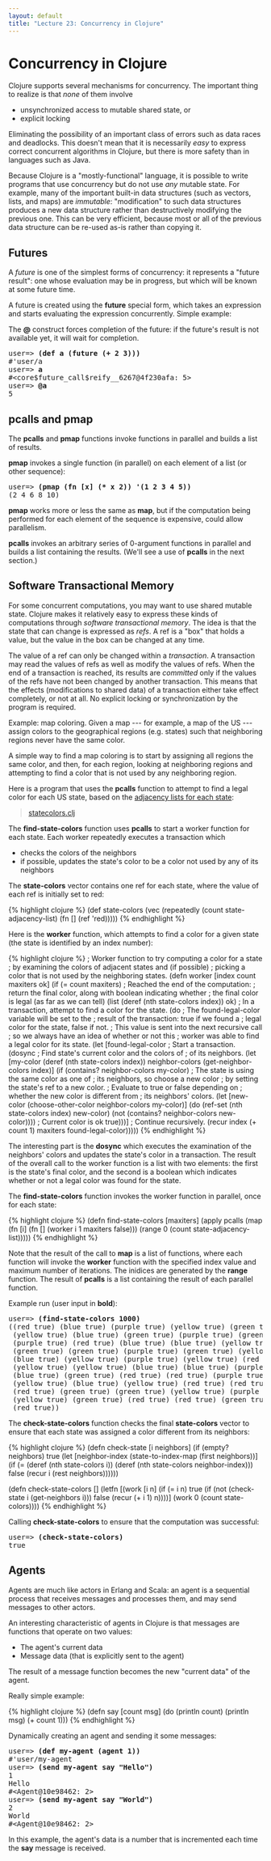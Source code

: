 ```yaml
---
layout: default
title: "Lecture 23: Concurrency in Clojure"
---
```


Concurrency in Clojure
======================

Clojure supports several mechanisms for concurrency. The important thing to realize is that *none* of them involve

-   unsynchronized access to mutable shared state, or
-   explicit locking

Eliminating the possibility of an important class of errors such as data races and deadlocks. This doesn't mean that it is necessarily *easy* to express correct concurrent algorithms in Clojure, but there is more safety than in languages such as Java.

Because Clojure is a "mostly-functional" language, it is possible to write programs that use concurrency but do not use *any* mutable state. For example, many of the important built-in data structures (such as vectors, lists, and maps) are *immutable*: "modification" to such data structures produces a new data structure rather than destructively modifying the previous one. This can be very efficient, because most or all of the previous data structure can be re-used as-is rather than copying it.

Futures
-------

A *future* is one of the simplest forms of concurrency: it represents a "future result": one whose evaluation may be in progress, but which will be known at some future time.

A future is created using the **future** special form, which takes an expression and starts evaluating the expression concurrently. Simple example:

The **@** construct forces completion of the future: if the future's result is not available yet, it will wait for completion.

<pre>
user=&gt; <b>(def a (future (+ 2 3)))</b>
#'user/a
user=&gt; <b>a</b>
#&lt;core$future_call$reify__6267@4f230afa: 5&gt;
user=&gt; <b>@a</b>
5
</pre>

pcalls and pmap
---------------

The **pcalls** and **pmap** functions invoke functions in parallel and builds a list of results.

**pmap** invokes a single function (in parallel) on each element of a list (or other sequence):

<pre>
user=> <b>(pmap (fn [x] (* x 2)) '(1 2 3 4 5))</b>
(2 4 6 8 10)
</pre>

**pmap** works more or less the same as **map**, but if the computation being performed for each element of the sequence is expensive, could allow parallelism.

**pcalls** invokes an arbitrary series of 0-argument functions in parallel and builds a list containing the results. (We'll see a use of **pcalls** in the next section.)

Software Transactional Memory
-----------------------------

For some concurrent computations, you may want to use shared mutable state. Clojure makes it relatively easy to express these kinds of computations through *software transactional memory*. The idea is that the state that can change is expressed as *refs*. A ref is a "box" that holds a value, but the value in the box can be changed at any time.

The value of a ref can only be changed within a *transaction*. A transaction may read the values of refs as well as modify the values of refs. When the end of a transaction is reached, its results are *committed* only if the values of the refs have not been changed by another transaction. This means that the effects (modifications to shared data) of a transaction either take effect completely, or not at all. No explicit locking or synchronization by the program is required.

Example: map coloring. Given a map --- for example, a map of the US --- assign colors to the geographical regions (e.g. states) such that neighboring regions never have the same color.

A simple way to find a map coloring is to start by assigning all regions the same color, and then, for each region, looking at neighboring regions and attempting to find a color that is not used by any neighboring region.

Here is a program that uses the **pcalls** function to attempt to find a legal color for each US state, based on the [adjacency lists for each state](http://writeonly.wordpress.com/2009/03/20/adjacency-list-of-states-of-the-united-states-us/):

> [statecolors.clj](statecolors.clj)

The **find-state-colors** function uses **pcalls** to start a worker function for each state. Each worker repeatedly executes a transaction which

-   checks the colors of the neighbors
-   if possible, updates the state's color to be a color not used by any of its neighbors

The **state-colors** vector contains one ref for each state, where the value of each ref is initially set to red:

{% highlight clojure %}
(def state-colors
  (vec (repeatedly (count state-adjacency-list) (fn [] (ref 'red)))))
{% endhighlight %}

Here is the **worker** function, which attempts to find a color for a given state (the state is identified by an index number):

{% highlight clojure %}
; Worker function to try computing a color for a state
; by examining the colors of adjacent states and (if possible)
; picking a color that is not used by the neighboring states.
(defn worker [index count maxiters ok]
  (if (= count maxiters)
    ; Reached the end of the computation:
    ; return the final color, along with boolean indicating whether
    ; the final color is legal (as far as we can tell)
    (list (deref (nth state-colors index)) ok)
    ; In a transaction, attempt to find a color for the state.
    (do
      ; The found-legal-color variable will be set to the
      ; result of the transaction: true if we found a
      ; legal color for the state, false if not.
      ; This value is sent into the next recursive call
      ; so we always have an idea of whether or not this
      ; worker was able to find a legal color for its state.
      (let [found-legal-color
             ; Start a transaction.
             (dosync
               ; Find state's current color and the colors of
               ; of its neighbors.
               (let [my-color (deref (nth state-colors index))
                     neighbor-colors (get-neighbor-colors index)]
                 (if (contains? neighbor-colors my-color)
                   ; The state is using the same color as one of
                   ; its neighbors, so choose a new color
                   ; by setting the state's ref to a new color.
                   ; Evaluate to true or false depending on
                   ; whether the new color is different from
                   ; its neighbors' colors.
                   (let [new-color (choose-other-color neighbor-colors my-color)]
                     (do (ref-set (nth state-colors index) new-color)
                         (not (contains? neighbor-colors new-color))))
                   ; Current color is ok
                   true)))]
      ; Continue recursively.
      (recur index (+ count 1) maxiters found-legal-color)))))
{% endhighlight %}

The interesting part is the **dosync** which executes the examination of the neighbors' colors and updates the state's color in a transaction. The result of the overall call to the worker function is a list with two elements: the first is the state's final color, and the second is a boolean which indicates whether or not a legal color was found for the state.

The **find-state-colors** function invokes the worker function in parallel, once for each state:

{% highlight clojure %}
(defn find-state-colors [maxiters]
  (apply pcalls (map (fn [i] (fn [] (worker i 1 maxiters false)))
                     (range 0 (count state-adjacency-list)))))
{% endhighlight %}

Note that the result of the call to **map** is a list of functions, where each function will invoke the **worker** function with the specified index value and maximum number of iterations. The inidices are generated by the **range** function. The result of **pcalls** is a list containing the result of each parallel function.

Example run (user input in **bold**):

<pre>
user=> <b>(find-state-colors 1000)</b>
((red true) (blue true) (purple true) (yellow true) (green true)
 (yellow true) (blue true) (green true) (purple true) (green true)
 (purple true) (red true) (blue true) (blue true) (yellow true)
 (green true) (green true) (purple true) (green true) (yellow true)
 (blue true) (yellow true) (purple true) (yellow true) (red true)
 (yellow true) (yellow true) (blue true) (blue true) (purple true)
 (blue true) (green true) (red true) (red true) (purple true)
 (yellow true) (blue true) (yellow true) (red true) (red true)
 (red true) (green true) (green true) (yellow true) (purple true)
 (yellow true) (green true) (red true) (red true) (green true)
 (red true))
</pre>

The **check-state-colors** function checks the final **state-colors** vector to ensure that each state was assigned a color different from its neighbors:

{% highlight clojure %}
(defn check-state [i neighbors]
  (if (empty? neighbors)
      true
      (let [neighbor-index (state-to-index-map (first neighbors))]
        (if (= (deref (nth state-colors i)) (deref (nth state-colors neighbor-index)))
            false
            (recur i (rest neighbors))))))

(defn check-state-colors []
  (letfn [(work [i n]
            (if (= i n)
                true
                (if (not (check-state i (get-neighbors i)))
                    false
                    (recur (+ i 1) n))))]
    (work 0 (count state-colors))))
{% endhighlight %}

Calling **check-state-colors** to ensure that the computation was successful:

<pre>
user=> <b>(check-state-colors)</b>
true
</pre>

Agents
------

Agents are much like actors in Erlang and Scala: an agent is a sequential process that receives messages and processes them, and may send messages to other actors.

An interesting characteristic of agents in Clojure is that messages are functions that operate on two values:

-   The agent's current data
-   Message data (that is explicitly sent to the agent)

The result of a message function becomes the new "current data" of the agent.

Really simple example:

{% highlight clojure %}
(defn say [count msg]
  (do
    (println count)
    (println msg)
    (+ count 1)))
{% endhighlight %}

Dynamically creating an agent and sending it some messages:

<pre>
user=&gt; <b>(def my-agent (agent 1))</b>
#'user/my-agent
user=&gt; <b>(send my-agent say "Hello")</b>
1
Hello
#&lt;Agent@10e98462: 2&gt;
user=&gt; <b>(send my-agent say "World")</b>
2
World
#&lt;Agent@10e98462: 2&gt;
</pre>

In this example, the agent's data is a number that is incremented each time the **say** message is received.
